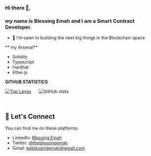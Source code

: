 
### Hi there 👋,
### my name is Blessing Emah and I am a Smart Contract Developer.

- 👯 I’m open to building the next big things in the Blockchain space. 

** my Arsenal**

- Solidity
- Typescript
- Hardhat 
- Ether.js
 



**GITHUB STATISTICS**

[![Top Langs](https://github-readme-stats.vercel.app/api/top-langs/?username=BlessingEmah)](https://github.com/anuraghazra/github-readme-stats)
 &nbsp; &nbsp; &nbsp;![GitHub stats](https://github-readme-stats.vercel.app/api?username=BlessingEmah&show_icons=true)  


&nbsp;

## :handshake:   Let's Connect
You can find me on these platforms:

- LinkedIn: [Blessing Emah](https://linkedin.com/in/blessingemah)
- Twitter: [@theblessingemah](https://twitter.com/theblessingemah)
- Gmail: beblessingemah@gmail.com 

